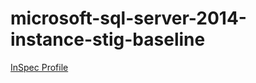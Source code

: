 # microsoft-sql-server-2014-instance-stig-baseline

[InSpec Profile](https://github.com/mitre/microsoft-sql-server-2014-instance-stig-baseline)			


<Weather/>
